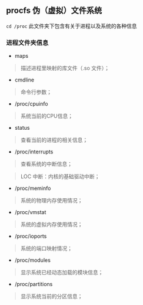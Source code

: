 ## procfs 伪（虚拟）文件系统

`cd /proc` 此文件夹下包含有关于进程以及系统的各种信息

### 进程文件夹信息

* maps 

> 描述进程里映射的库文件（.so 文件）；

* cmdline

> 命令行参数；

* /proc/cpuinfo

> 系统当前的CPU信息；

* status

> 查看当前的进程的相关信息；

* /proc/interrupts

> 查看系统的中断信息；

> LOC 中断：内核的基础驱动中断；

* /proc/meminfo

> 系统的物理内存使用情况；

* /proc/vmstat

> 系统的虚拟内存使用情况；

* /proc/ioports

> 系统的端口映射情况；

* /proc/modules

> 显示系统已经动态加载的模块信息；

* /proc/partitions

> 显示系统当前的分区信息；


### 